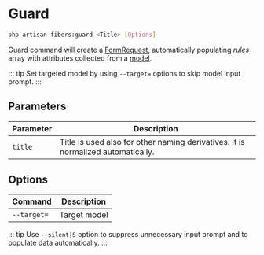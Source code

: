 # Guard

```bash
php artisan fibers:guard <Title> [Options]
```

Guard command will create a [FormRequest](https://laravel.com/docs/validation#form-request-validation), automatically populating _rules_ array with attributes collected from a [model](/fibers-rocket/commands/model).

::: tip
Set targeted model by using `--target=` options to skip model input prompt.
:::

## Parameters
| Parameter | Description |
| --- | --- |
| `title` | Title is used also for other naming derivatives. It is normalized automatically. |

## Options
| Command | Description |
| --- | --- |
| `--target=` | Target model |

::: tip
Use `--silent|S` option to suppress unnecessary input prompt and to populate data automatically.
:::
